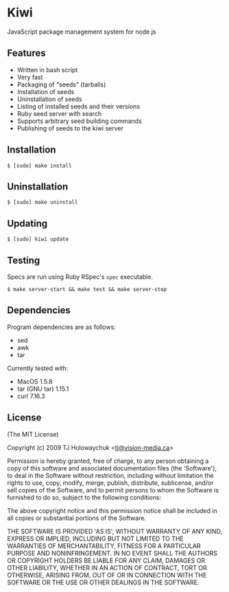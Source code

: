 
# Kiwi

  JavaScript package management system for node.js
  
## Features

  * Written in bash script
  * Very fast
  * Packaging of "seeds" (tarballs)
  * Installation of seeds
  * Uninstallation of seeds
  * Listing of installed seeds and their versions
  * Ruby seed server with search
  * Supports arbitrary seed building commands
  * Publishing of seeds to the kiwi server
  
## Installation

    $ [sudo] make install

## Uninstallation

    $ [sudo] make uninstall
    
## Updating 

    $ [sudo] kiwi update

## Testing

Specs are run using Ruby RSpec's `spec` executable.
  
    $ make server-start && make test && make server-stop
    
## Dependencies

Program dependencies are as follows:

  * sed
  * awk
  * tar
  
Currently tested with:
  
  * MacOS 1.5.8
  * tar (GNU tar) 1.15.1
  * curl 7.16.3

## License 

(The MIT License)

Copyright (c) 2009 TJ Holowaychuk &lt;tj@vision-media.ca&gt;

Permission is hereby granted, free of charge, to any person obtaining
a copy of this software and associated documentation files (the
'Software'), to deal in the Software without restriction, including
without limitation the rights to use, copy, modify, merge, publish,
distribute, sublicense, and/or sell copies of the Software, and to
permit persons to whom the Software is furnished to do so, subject to
the following conditions:

The above copyright notice and this permission notice shall be
included in all copies or substantial portions of the Software.

THE SOFTWARE IS PROVIDED 'AS IS', WITHOUT WARRANTY OF ANY KIND,
EXPRESS OR IMPLIED, INCLUDING BUT NOT LIMITED TO THE WARRANTIES OF
MERCHANTABILITY, FITNESS FOR A PARTICULAR PURPOSE AND NONINFRINGEMENT.
IN NO EVENT SHALL THE AUTHORS OR COPYRIGHT HOLDERS BE LIABLE FOR ANY
CLAIM, DAMAGES OR OTHER LIABILITY, WHETHER IN AN ACTION OF CONTRACT,
TORT OR OTHERWISE, ARISING FROM, OUT OF OR IN CONNECTION WITH THE
SOFTWARE OR THE USE OR OTHER DEALINGS IN THE SOFTWARE.
